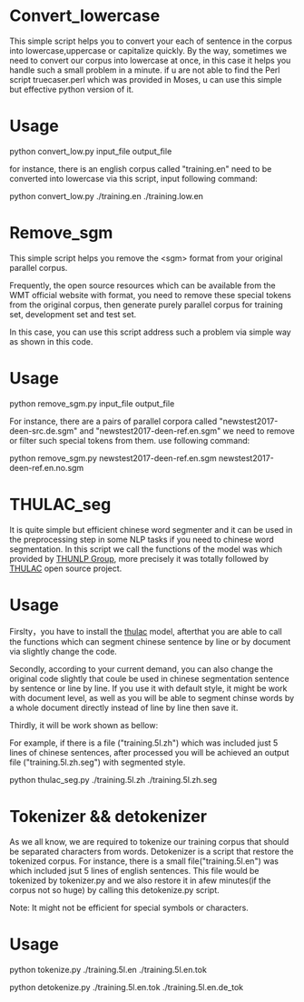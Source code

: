 # Convert_lowercase 
This simple script helps you to convert your each of sentence in the corpus into lowercase,uppercase or capitalize quickly. By the way, sometimes we need to convert our corpus into lowercase at once, in this case it helps you handle such a small problem in a minute. if u are not able to find the Perl script truecaser.perl which was provided in Moses, u can use this simple but effective python version of it.

# Usage
python convert_low.py input_file output_file

for instance, there is an english corpus called "training.en" need to be converted into lowercase via this script, input following command:

python convert_low.py ./training.en ./training.low.en

# Remove_sgm
This simple script helps you remove the &lt;sgm> format from your original parallel corpus.

Frequently, the open source resources which can be available from the WMT official website with <sgm> format, you need to remove these special tokens from the original corpus, then generate purely parallel corpus for training set, development set and test set.

In this case, you can use this script address such a problem via simple way as shown in this code.

# Usage
python remove_sgm.py input_file output_file

For instance, there are a pairs of parallel corpora called "newstest2017-deen-src.de.sgm" and "newstest2017-deen-ref.en.sgm" we need to remove or filter such special tokens from them. use following command:

python remove_sgm.py newstest2017-deen-ref.en.sgm newstest2017-deen-ref.en.no.sgm

# THULAC_seg
It is quite simple but efficient chinese word segmenter and it can be used in the preprocessing step in some NLP tasks if you need to chinese word segmentation. In this script we call the functions of the model was which provided by [THUNLP Group](http://nlp.csai.tsinghua.edu.cn/site2/index.php?lang=en), more precisely it was totally followed by [THULAC](https://github.com/thunlp/THULAC) open source project.

# Usage
Firslty，you have to install the [thulac](https://github.com/thunlp/THULAC) model, afterthat you are able to call the functions which can segment chinese sentence by line or by document via slightly change the code.

Secondly, according to your current demand, you can also change the original code slightly that coule be used in chinese segmentation sentence by sentence or line by line. If you use it with default style, it might be work with document level, as well as you will be able to segment chinse words by a whole document directly instead of line by line then save it.

Thirdly, it will be work shown as bellow:

For example, if there is a file ("training.5l.zh") which was included just 5 lines of chinese sentences, after processed you will be achieved an output file ("training.5l.zh.seg") with segmented style.

python thulac_seg.py ./training.5l.zh ./training.5l.zh.seg

# Tokenizer && detokenizer
As we  all know, we are required to tokenize our training corpus that should be separated characters from words.
Detokenizer is a script that restore the tokenized corpus. For instance, there is a small file("training.5l.en") was which included jsut 5 lines of english sentences. This file would be tokenized by tokenizer.py and we also restore it in afew minutes(if the corpus not so huge) by calling this detokenize.py script.

Note: It might not be efficient for special symbols or characters.


# Usage
python tokenize.py ./training.5l.en ./training.5l.en.tok

python detokenize.py  ./training.5l.en.tok ./training.5l.en.de_tok



